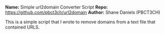 **Name:**    Simple url2domain Converter Script
**Repo:**    https://github.com/pbct3ch/url2domain
**Author:**  Shane Daniels (PBCT3CH)

This is a simple script that I wrote to remove domains from a text file that contained URLS.

